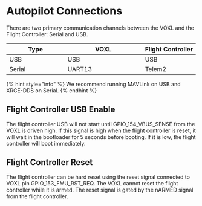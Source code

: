 # Autopilot Connections

There are two primary communication channels between the VOXL and the Flight Controller: Serial and USB.

<table><thead><tr><th width="138">Type</th><th width="189">VOXL</th><th>Flight Controller</th></tr></thead><tbody><tr><td>USB</td><td>USB</td><td>USB</td></tr><tr><td>Serial</td><td>UART13</td><td>Telem2</td></tr></tbody></table>

{% hint style="info" %}
We recommend running MAVLink on USB and XRCE-DDS on Serial.
{% endhint %}

## Flight Controller USB Enable

The flight controller USB will not start until GPIO\_154\_VBUS\_SENSE from the VOXL is driven high. If this signal is high when the flight controller is reset, it will wait in the bootloader for 5 seconds before booting. If it is low, the flight controller will boot immediately.

## Flight Controller Reset

The flight controller can be hard reset using the reset signal connected to VOXL pin GPIO\_153\_FMU\_RST\_REQ. The VOXL cannot reset the flight controller while it is armed. The reset signal is gated by the nARMED signal from the flight controller.

